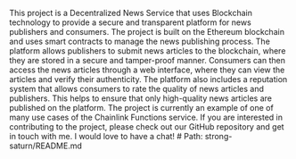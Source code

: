 This project is a Decentralized News Service that uses Blockchain technology to provide a secure and transparent platform for news publishers and consumers. The project is built on the Ethereum blockchain and uses smart contracts to manage the news publishing process. The platform allows publishers to submit news articles to the blockchain, where they are stored in a secure and tamper-proof manner. Consumers can then access the news articles through a web interface, where they can view the articles and verify their authenticity. The platform also includes a reputation system that allows consumers to rate the quality of news articles and publishers. This helps to ensure that only high-quality news articles are published on the platform. The project is currently an example of one of many use cases of the Chainlink Functions service. If you are interested in contributing to the project, please check out our GitHub repository and get in touch with me. I would love to have a chat! # Path: strong-saturn/README.md